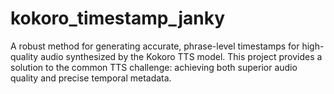 # kokoro_timestamp_janky
A robust method for generating accurate, phrase-level timestamps for high-quality audio synthesized by the Kokoro TTS model. This project provides a solution to the common TTS challenge: achieving both superior audio quality and precise temporal metadata.
